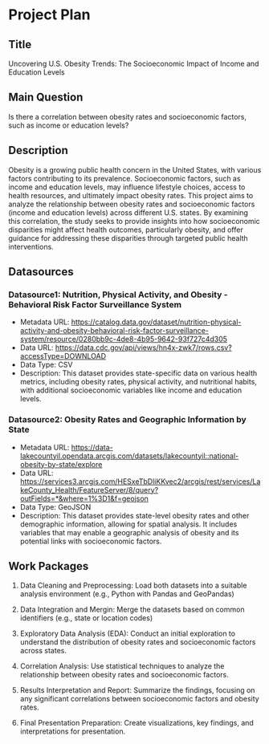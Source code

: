 # Project Plan

## Title

Uncovering U.S. Obesity Trends: The Socioeconomic Impact of Income and Education Levels

## Main Question

Is there a correlation between obesity rates and socioeconomic factors, such as income or education levels?

## Description

Obesity is a growing public health concern in the United States, with various factors contributing to its prevalence. Socioeconomic factors, such as income and education levels, may influence lifestyle choices, access to health resources, and ultimately impact obesity rates. This project aims to analyze the relationship between obesity rates and socioeconomic factors (income and education levels) across different U.S. states. By examining this correlation, the study seeks to provide insights into how socioeconomic disparities might affect health outcomes, particularly obesity, and offer guidance for addressing these disparities through targeted public health interventions.

## Datasources

### Datasource1: Nutrition, Physical Activity, and Obesity - Behavioral Risk Factor Surveillance System
* Metadata URL: https://catalog.data.gov/dataset/nutrition-physical-activity-and-obesity-behavioral-risk-factor-surveillance-system/resource/0280bb9c-4de8-4b95-9642-93f727c4d305
* Data URL: https://data.cdc.gov/api/views/hn4x-zwk7/rows.csv?accessType=DOWNLOAD
* Data Type: CSV
* Description: This dataset provides state-specific data on various health metrics, including obesity rates, physical activity, and nutritional habits, with additional socioeconomic variables like income and education levels.

### Datasource2: Obesity Rates and Geographic Information by State
* Metadata URL: https://data-lakecountyil.opendata.arcgis.com/datasets/lakecountyil::national-obesity-by-state/explore
* Data URL: https://services3.arcgis.com/HESxeTbDliKKvec2/arcgis/rest/services/LakeCounty_Health/FeatureServer/8/query?outFields=*&where=1%3D1&f=geojson
* Data Type: GeoJSON
* Description: This dataset provides state-level obesity rates and other demographic information, allowing for spatial analysis. It includes variables that may enable a geographic analysis of obesity and its potential links with socioeconomic factors.

## Work Packages

1. Data Cleaning and Preprocessing: Load both datasets into a suitable analysis environment (e.g., Python with Pandas and GeoPandas)

2. Data Integration and Mergin: Merge the datasets based on common identifiers (e.g., state or location codes)

3. Exploratory Data Analysis (EDA): Conduct an initial exploration to understand the distribution of obesity rates and socioeconomic factors across states.

4. Correlation Analysis: Use statistical techniques to analyze the relationship between obesity rates and socioeconomic factors.

5. Results Interpretation and Report: Summarize the findings, focusing on any significant correlations between socioeconomic factors and obesity rates.

6. Final Presentation Preparation: Create visualizations, key findings, and interpretations for presentation.